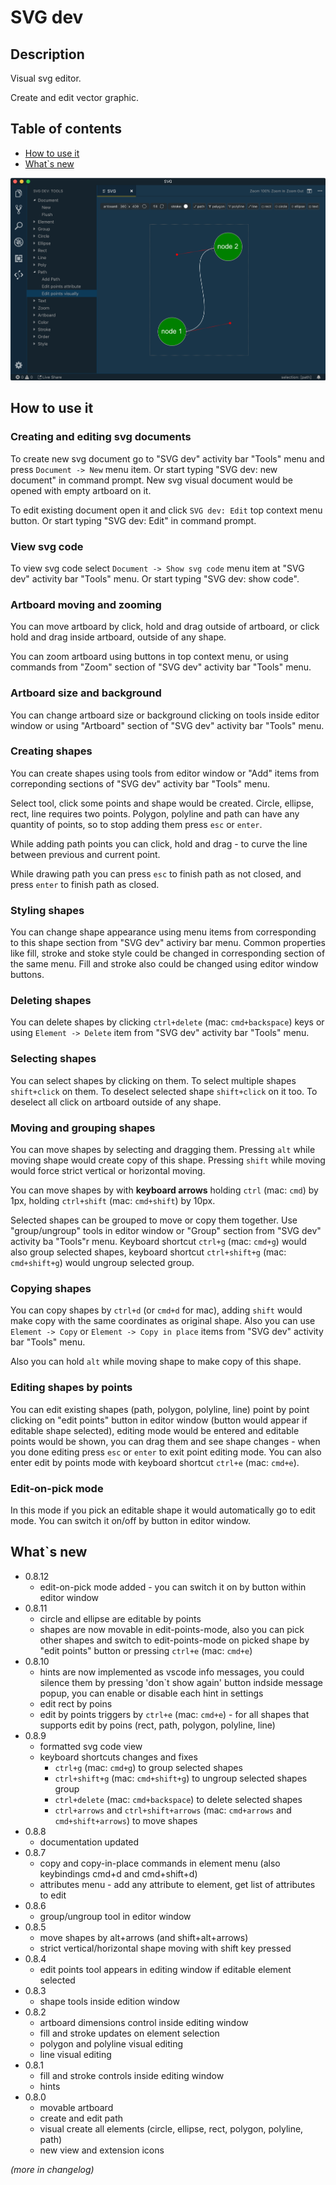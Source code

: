 # SVG dev

## Description

Visual svg editor.

Create and edit vector graphic.

## Table of contents
 - [How to use it](#how-to-use-it)
 - [What`s new](#whats-new)

![SVG dev](https://raw.githubusercontent.com/alexklyuev/svg-dev/master/docs/images/screenshot1.png)

## How to use it

### Creating and editing svg documents

To create new svg document go to "SVG dev" activity bar "Tools" menu and press `Document -> New` menu item. Or start typing "SVG dev: new document" in command prompt. New svg visual document would be opened with empty artboard on it.

To edit existing document open it and click `SVG dev: Edit` top context menu button. Or start typing "SVG dev: Edit" in command prompt.


### View svg code

To view svg code select `Document -> Show svg code` menu item at "SVG dev" activity bar "Tools" menu. Or start typing "SVG dev: show code".

### Artboard moving and zooming

You can move artboard by click, hold and drag outside of artboard, or click hold and drag inside artboard, outside of any shape.

You can zoom artboard using buttons in top context menu, or using commands from "Zoom" section of "SVG dev" activity bar "Tools" menu.

### Artboard size and background

You can change artboard size or background clicking on tools inside editor window or using "Artboard" section of "SVG dev" activity bar "Tools" menu.

### Creating shapes

You can create shapes using tools from editor window or "Add" items from correponding sections of "SVG dev" activity bar "Tools" menu.

Select tool, click some points and shape would be created. Circle, ellipse, rect, line requires two points. Polygon, polyline and path can have any quantity of points, so to stop adding them press `esc` or `enter`.

While adding path points you can click, hold and drag - to curve the line between previous and current point.

While drawing path you can press `esc` to finish path as not closed, and press `enter` to finish path as closed.

### Styling shapes

You can change shape appearance using menu items from corresponding to this shape section from "SVG dev" activiry bar menu. Common properties like fill, stroke and stoke style could be changed in corresponding section of the same menu. Fill and stroke also could be changed using editor window buttons.

### Deleting shapes

You can delete shapes by clicking `ctrl+delete` (mac: `cmd+backspace`) keys or using `Element -> Delete` item from "SVG dev" activity bar "Tools" menu.

### Selecting shapes

You can select shapes by clicking on them. To select multiple shapes `shift+click` on them. To deselect selected shape `shift+click` on it too. To deselect all click on artboard outside of any shape.

### Moving and grouping shapes

You can move shapes by selecting and dragging them.
Pressing `alt` while moving shape would create copy of this shape.
Pressing `shift` while moving would force strict vertical or horizontal moving.

You can move shapes by with __keyboard arrows__ holding `ctrl` (mac: `cmd`) by 1px, holding `ctrl+shift` (mac: `cmd+shift`) by 10px.

Selected shapes can be grouped to move or copy them together. Use "group/ungroup" tools in editor window or "Group" section from "SVG dev" activity ba "Tools"r menu. Keyboard shortcut `ctrl+g` (mac: `cmd+g`) would also group selected shapes, keyboard shortcut `ctrl+shift+g` (mac: `cmd+shift+g`) would ungroup selected group.

### Copying shapes

You can copy shapes by `ctrl+d` (or `cmd+d` for mac), adding `shift` would make copy with the same coordinates as original shape. Also you can use `Element -> Copy` or `Element -> Copy in place` items from "SVG dev" activity bar "Tools" menu.

Also you can hold `alt` while moving shape to make copy of this shape.

### Editing shapes by points

You can edit existing shapes (path, polygon, polyline, line) point by point clicking on "edit points" button in editor window (button would appear if editable shape selected), editing mode would be entered and editable points would be shown, you can drag them and see shape changes - when you done editing press `esc` or `enter` to exit point editing mode.
You can also enter edit by points mode with keyboard shortcut `ctrl+e` (mac: `cmd+e`).

### Edit-on-pick mode
In this mode if you pick an editable shape it would automatically go to edit mode. You can switch it on/off by button in editor window.

## What`s new
 - 0.8.12
   - edit-on-pick mode added - you can switch it on by button within editor window
 - 0.8.11
   - circle and ellipse are editable by points
   - shapes are now movable in edit-points-mode, also you can pick other shapes and switch to edit-points-mode on picked shape by "edit points" button or pressing `ctrl+e` (mac: `cmd+e`)
 - 0.8.10
   - hints are now implemented as vscode info messages, you could silence them by pressing 'don`t show again' button indside message popup, you can enable or disable each hint in settings
   - edit rect by poins
   - edit by points triggers by `ctrl+e` (mac: `cmd+e`) - for all shapes that supports edit by poins (rect, path, polygon, polyline, line)
 - 0.8.9
   - formatted svg code view
   - keyboard shortcuts changes and fixes
     - `ctrl+g` (mac: `cmd+g`) to group selected shapes
     - `ctrl+shift+g` (mac: `cmd+shift+g`) to ungroup selected shapes group
     - `ctrl+delete` (mac: `cmd+backspace`) to delete selected shapes
     - `ctrl+arrows` and `ctrl+shift+arrows` (mac: `cmd+arrows` and `cmd+shift+arrows`) to move shapes
 - 0.8.8
   - documentation updated
 - 0.8.7
   - copy and copy-in-place commands in element menu (also keybindings cmd+d and cmd+shift+d)
   - attributes menu - add any attribute to element, get list of attributes to edit
 - 0.8.6
   - group/ungroup tool in editor window
 - 0.8.5
   - move shapes by alt+arrows (and shift+alt+arrows)
   - strict vertical/horizontal shape moving with shift key pressed
 - 0.8.4
   - edit points tool appears in editing window if editable element selected
 - 0.8.3
   - shape tools inside edition window
 - 0.8.2
   - artboard dimensions control inside editing window
   - fill and stroke updates on element selection
   - polygon and polyline visual editing
   - line visual editing
 - 0.8.1
   - fill and stroke controls inside editing window
   - hints
 - 0.8.0
   - movable artboard
   - create and edit path
   - visual create all elements (circle, ellipse, rect, polygon, polyline, path)
   - new view and extension icons

_(more in changelog)_
